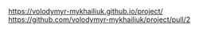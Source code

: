 https://volodymyr-mykhailiuk.github.io/project/
https://github.com/volodymyr-mykhailiuk/project/pull/2
